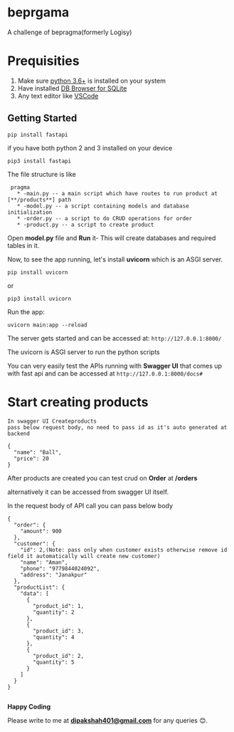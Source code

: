 # beprgama
A challenge of bepragma(formerly Logisy)

# Prequisities
1. Make sure [python 3.6+](https://www.python.org/downloads/) is installed on your system
2. Have installed [DB Browser for SQLite](https://sqlitebrowser.org/)
3. Any text editor like [VSCode](https://code.visualstudio.com/download)

## Getting Started

`pip install fastapi`

if you have both python 2 and 3 installed on your device

`pip3 install fastapi`

The file structure is like
```
 pragma
   * -main.py -- a main script which have routes to run product at [**/products**] path
   * -model.py -- a script containing models and database initialization
   * -order.py -- a script to do CRUD operations for order
   * -product.py -- a script to create product
  ```

Open **model.py** file and **Run** it- This will create databases and required tables in it.

Now, to see the app running, let's install **uvicorn** which is an ASGI server.

`pip install uvicorn`

or

`pip3 install uvicorn`


Run the app:

`uvicorn main:app --reload`

The server gets started and can be accessed at:
`http://127.0.0.1:8000/`

The uvicorn is ASGI server to run the python scripts


You can very easily test the APIs running with **Swagger UI** that comes up with fast api and can be accessed at
`http://127.0.0.1:8000/docs#`

# Start creating products

```
In swagger UI Createproducts
pass below request body, no need to pass id as it's auto generated at backend

{
  "name": "Ball",
  "price": 20
}

```

After products are created you can test crud on **Order** at **/orders**

alternatively it can be accessed from swagger UI itself.

In the request body of API call you can pass below body

```
{
  "order": {
    "amount": 900
  },
  "customer": {
    "id": 2,(Note: pass only when customer exists otherwise remove id field it automatically will create new customer)
    "name": "Aman",
    "phone": "9779844024092",
    "address": "Janakpur"
  },
  "productList": {
    "data": [
      {
        "product_id": 1,
        "quantity": 2
      },
      {
        "product_id": 3,
        "quantity": 4
      },
      {
        "product_id": 2,
        "quantity": 5
      }
    ]
  }
}


```

**Happy Coding**

Please write to me at **dipakshah401@gmail.com** for any queries 😊.





